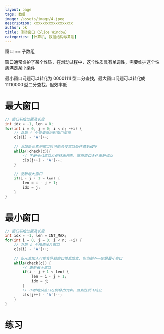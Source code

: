 ```yaml
---
layout: page
tags: 数组
image: /assets/image/4.jpeg
description: xxxxxxxxxxxxxxxxxx
author: pk
title: 滑动窗口（Slide Window）
categories: [计算机, 数据结构与算法]
---
```



窗口 == 子数组

窗口通常维护了某个性质，在滑动过程中，这个性质具有单调性，需要维护这个性质满足某个条件

最小窗口问题可以转化为 00001111 型二分查找，最大窗口问题可以转化成 11110000 型二分查找，但效率低


# 最大窗口

```cpp
// 窗口初始位置及长度
int idx = -1, len = 0;
for(int i = 0, j = 0; i < n; ++i) {
    // 将第 i 个元素添加到窗口里面
    c[s[i] - 'A']++;
    
    // 添加新元素到窗口后可能会使窗口条件遭到破坏
    while(!check(c)){
        // 不断地从窗口左侧移出元素，直至窗口条件重新成立
        c[s[j++] - 'A']--;
    }
    
    // 更新最大窗口
    if(i - j + 1 > len) {
        len = i - j + 1;
        idx = j;
    }
}
```



# 最小窗口

```cpp
// 窗口初始位置及长度
int idx = -1, len = INT_MAX;
for(int i = 0, j = 0; i < n; ++i) {
    // 将第 i 个元素加入窗口
    c[s[i] - 'A']++;
    
    // 新元素加入可能会导致窗口性质成立，但当前不一定是最小窗口
    while(check(c)) {
        // 更新最小窗口
        if(i - j + 1 < len) {
            len = i - j + 1;
            idx = j;
        }
        // 不断地从窗口左侧移出元素，直到性质不成立
        c[s[j++] - 'A']--;
    }
}
```

# 练习
